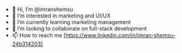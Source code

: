 - 👋 Hi, I’m @imranshemsu
- 👀 I’m interested in marketing and UI/UX
- 🌱 I’m currently learning marketing management
- 💞️ I’m looking to collaborate on full-stack development
- 📫 How to reach me [https://www.linkedin.com/in/imran-shemsu-24b314203]

<!---
imranshemsu/imranshemsu is a ✨ special ✨ repository because its `README.md` (this file) appears on your GitHub profile.
You can click the Preview link to take a look at your changes.
--->
